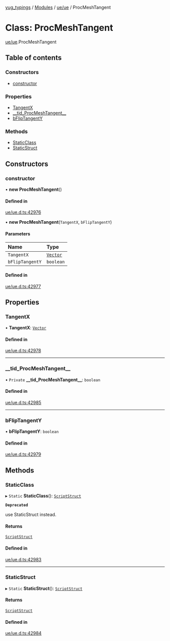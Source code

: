 [yug_typings](../README.md) / [Modules](../modules.md) / [ue/ue](../modules/ue_ue.md) / ProcMeshTangent

# Class: ProcMeshTangent

[ue/ue](../modules/ue_ue.md).ProcMeshTangent

## Table of contents

### Constructors

- [constructor](ue_ue.ProcMeshTangent.md#constructor)

### Properties

- [TangentX](ue_ue.ProcMeshTangent.md#tangentx)
- [\_\_tid\_ProcMeshTangent\_\_](ue_ue.ProcMeshTangent.md#__tid_procmeshtangent__)
- [bFlipTangentY](ue_ue.ProcMeshTangent.md#bfliptangenty)

### Methods

- [StaticClass](ue_ue.ProcMeshTangent.md#staticclass)
- [StaticStruct](ue_ue.ProcMeshTangent.md#staticstruct)

## Constructors

### constructor

• **new ProcMeshTangent**()

#### Defined in

[ue/ue.d.ts:42976](https://github.com/YugMetaverse/yug_typings/blob/25cad34/ue/ue.d.ts#L42976)

• **new ProcMeshTangent**(`TangentX`, `bFlipTangentY`)

#### Parameters

| Name | Type |
| :------ | :------ |
| `TangentX` | [`Vector`](ue_ue_s.Vector.md) |
| `bFlipTangentY` | `boolean` |

#### Defined in

[ue/ue.d.ts:42977](https://github.com/YugMetaverse/yug_typings/blob/25cad34/ue/ue.d.ts#L42977)

## Properties

### TangentX

• **TangentX**: [`Vector`](ue_ue_s.Vector.md)

#### Defined in

[ue/ue.d.ts:42978](https://github.com/YugMetaverse/yug_typings/blob/25cad34/ue/ue.d.ts#L42978)

___

### \_\_tid\_ProcMeshTangent\_\_

• `Private` **\_\_tid\_ProcMeshTangent\_\_**: `boolean`

#### Defined in

[ue/ue.d.ts:42985](https://github.com/YugMetaverse/yug_typings/blob/25cad34/ue/ue.d.ts#L42985)

___

### bFlipTangentY

• **bFlipTangentY**: `boolean`

#### Defined in

[ue/ue.d.ts:42979](https://github.com/YugMetaverse/yug_typings/blob/25cad34/ue/ue.d.ts#L42979)

## Methods

### StaticClass

▸ `Static` **StaticClass**(): [`ScriptStruct`](ue_ue.ScriptStruct.md)

**`Deprecated`**

use StaticStruct instead.

#### Returns

[`ScriptStruct`](ue_ue.ScriptStruct.md)

#### Defined in

[ue/ue.d.ts:42983](https://github.com/YugMetaverse/yug_typings/blob/25cad34/ue/ue.d.ts#L42983)

___

### StaticStruct

▸ `Static` **StaticStruct**(): [`ScriptStruct`](ue_ue.ScriptStruct.md)

#### Returns

[`ScriptStruct`](ue_ue.ScriptStruct.md)

#### Defined in

[ue/ue.d.ts:42984](https://github.com/YugMetaverse/yug_typings/blob/25cad34/ue/ue.d.ts#L42984)
